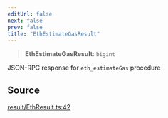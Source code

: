 ```yaml
---
editUrl: false
next: false
prev: false
title: "EthEstimateGasResult"
---
```


> **EthEstimateGasResult**: `bigint`

JSON-RPC response for `eth_estimateGas` procedure

## Source

[result/EthResult.ts:42](https://github.com/evmts/tevm-monorepo/blob/main/packages/actions-types/src/result/EthResult.ts#L42)
